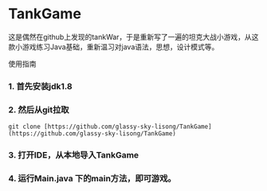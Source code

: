 # TankGame

这是偶然在github上发现的tankWar，于是重新写了一遍的坦克大战小游戏，从这款小游戏练习Java基础，重新温习对java语法，思想，设计模式等。

使用指南

### 1. 首先安装jdk1.8

### 2. 然后从git拉取
```
git clone [https://github.com/glassy-sky-lisong/TankGame](https://github.com/glassy-sky-lisong/TankGame)
```
### 3. 打开IDE，从本地导入TankGame

### 4. 运行Main.java 下的main方法，即可游戏。
